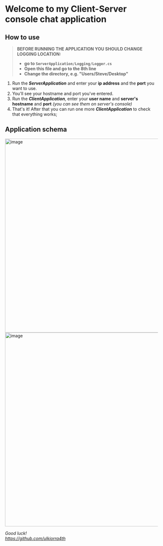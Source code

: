 <h1>Welcome to my Client-Server console chat application</h1>

<h2>How to use</h2> 

> **BEFORE RUNNING THE APPLICATION YOU SHOULD CHANGE LOGGING LOCATION:**
> - **go to `ServerApplication/Logging/Logger.cs`** <br>
> - **Open this file and go to the 8th line** <br>
> - **Change the directory, e.g. "Users/Steve/Desktop"** <br>
    
1. Run the ***ServerApplication*** and enter your **ip address** and the **port** you want to use.
2. You'll see your hostname and port you've entered.
3. Run the ***ClientApplication***, enter your **user name** and **server's hostname** and **port** *(you can see them on server's console)*
4. That's it! After that you can run one more ***ClientApplication*** to check that everything works;
   
<h2>Application schema</h2>

<img width="638" alt="image" src="https://github.com/ulkiorra4th/ClientServerChatApplication/assets/93437745/c415cd43-84c6-4734-ae64-43c45ada154c">
<img width="638" alt="image" src="https://github.com/ulkiorra4th/ClientServerChatApplication/assets/93437745/ef157f91-6615-4c0d-ad69-638055951f6f">

*Good luck!* <br>
*https://github.com/ulkiorra4th*
